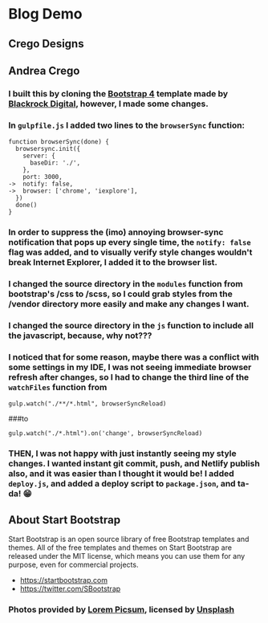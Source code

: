 # Blog Demo

## Crego Designs 

## Andrea Crego

### I built this by cloning the [Bootstrap 4](https://startbootstrap.com/template-overviews/clean-blog/) template made by [Blackrock Digital](https://github.com/BlackrockDigital/startbootstrap-clean-blog), however, I made some changes.

### In `gulpfile.js` I added two lines to the `browserSync` function:

```
function browserSync(done) {
  browsersync.init({
    server: {
      baseDir: './',
    },
    port: 3000,
->  notify: false,
->  browser: ['chrome', 'iexplore'],
  })
  done()
}
```

### In order to suppress the (imo) annoying browser-sync notification that pops up every single time, the `notify: false` flag was added, and to visually verify style changes wouldn't break Internet Explorer, I added it to the browser list.

### I changed the source directory in the `modules` function from bootstrap's /css to /scss, so I could grab styles from the /vendor directory more easily and make any changes I want.

### I changed the source directory in the `js` function to include all the javascript, because, why not???

### I noticed that for some reason, maybe there was a conflict with some settings in my IDE, I was not seeing immediate browser refresh after changes, so I had to change the third line of the `watchFiles` function from 
```
gulp.watch("./**/*.html", browserSyncReload)
```
###to 
```
gulp.watch("./*.html").on('change', browserSyncReload)
```
### THEN, I was not happy with just instantly seeing my style changes. I wanted instant git commit, push, and Netlify publish also, and it was easier than I thought it would be! I added `deploy.js`, and added a deploy script to `package.json`, and ta-da! 😁




## About Start Bootstrap

Start Bootstrap is an open source library of free Bootstrap templates and themes. All of the free templates and themes on Start Bootstrap are released under the MIT license, which means you can use them for any purpose, even for commercial projects.

* https://startbootstrap.com
* https://twitter.com/SBootstrap

### Photos provided by [Lorem Picsum](https://picsum.photos/), licensed by [Unsplash](https://unsplash.com/license)
